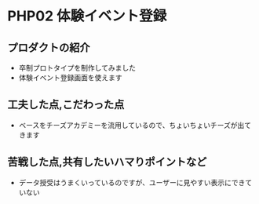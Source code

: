 # PHP02 体験イベント登録
## プロダクトの紹介
- 卒制プロトタイプを制作してみました
- 体験イベント登録画面を使えます
## 工夫した点,こだわった点
- ベースをチーズアカデミーを流用しているので、ちょいちょいチーズが出てきます
## 苦戦した点,共有したいハマりポイントなど
- データ授受はうまくいっているのですが、ユーザーに見やすい表示にできていない